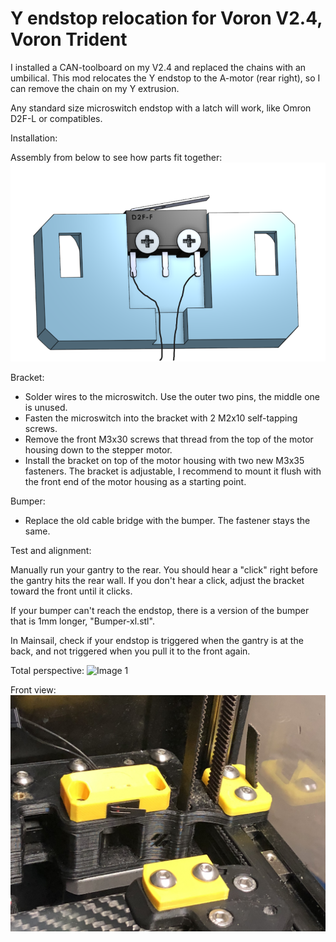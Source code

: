 # Y endstop relocation for Voron V2.4, Voron Trident

I installed a CAN-toolboard on my V2.4 and replaced the chains with an umbilical. This mod relocates the Y endstop to the A-motor (rear right), so I can remove the chain on my Y extrusion.

Any standard size microswitch endstop with a latch will work, like Omron D2F-L or compatibles. 

Installation:

Assembly from below to see how parts fit together:
![Image 3](Images/Bottom-side-assembled.png)

Bracket:
  - Solder wires to the microswitch. Use the outer two pins, the middle one is unused.
  - Fasten the microswitch into the bracket with 2 M2x10 self-tapping screws.
  - Remove the front M3x30 screws that thread from the top of the motor housing down to the stepper motor.
  - Install the bracket on top of the motor housing with two new M3x35 fasteners. The bracket is adjustable, I recommend to mount it flush with the front end of the motor housing as a starting point.

Bumper:
  - Replace the old cable bridge with the bumper. The fastener stays the same.


Test and alignment:

Manually run your gantry to the rear. You should hear a "click" right before the gantry hits the rear wall. If you don't hear a click, adjust the bracket toward the front until it clicks.

If your bumper can't reach the endstop, there is a version of the bumper that is 1mm longer, "Bumper-xl.stl".

In Mainsail, check if your endstop is triggered when the gantry is at the back, and not triggered when you pull it to the front again.


Total perspective:
![Image 1](Images/Umbilical-total.jpg)

Front view:
![Image 2](Images/Photo-installed.jpg)


